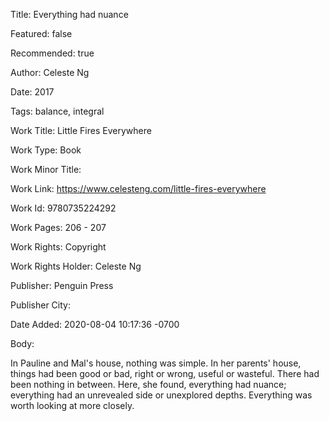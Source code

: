 Title: Everything had nuance

Featured: false

Recommended: true

Author: Celeste Ng

Date: 2017

Tags: balance, integral

Work Title: Little Fires Everywhere

Work Type: Book

Work Minor Title:  

Work Link: https://www.celesteng.com/little-fires-everywhere

Work Id:  9780735224292

Work Pages:  206 - 207

Work Rights:  Copyright

Work Rights Holder:  Celeste Ng

Publisher:  Penguin Press

Publisher City:  

Date Added: 2020-08-04 10:17:36 -0700

Body:

In Pauline and Mal's house, nothing was simple. In her parents' house, things had been good or bad, right or wrong, useful or wasteful. There had been nothing in between. Here, she found, everything had nuance; everything had an unrevealed side or unexplored depths. Everything was worth looking at more closely. 


